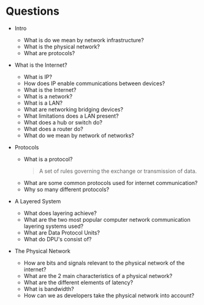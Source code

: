 # Questions

- Intro
  - What is do we mean by network infrastructure?
  - What is the physical network?
  - What are protocols?

- What is the Internet?
  - What is IP?
  - How does IP enable communications between devices?
  - What is the Internet?
  - What is a network?
  - What is a LAN?
  - What are networking bridging devices?
  - What limitations does a LAN present?
  - What does a hub or switch do?
  - What does a router do?
  - What do we mean by network of networks?

- Protocols
  - What is a protocol?
    > A set of rules governing the exchange or transmission of data.
  - What are some common protocols used for internet communication?
  - Why so many different protocols?

- A Layered System
  - What does layering achieve?
  - What are the two most popular computer network communication layering systems used?
  - What are Data Protocol Units?
  - What do DPU's consist of?

- The Physical Network
  - How are bits and signals relevant to the physical network of the internet?
  - What are the 2 main characteristics of a physical network?
  - What are the different elements of latency?
  - What is bandwidth?
  - How can we as developers take the physical network into account?

